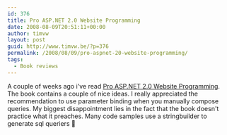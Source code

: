 ```yaml
---
id: 376
title: Pro ASP.NET 2.0 Website Programming
date: 2008-08-09T20:51:11+00:00
author: timvw
layout: post
guid: http://www.timvw.be/?p=376
permalink: /2008/08/09/pro-aspnet-20-website-programming/
tags:
  - Book reviews
---
```

A couple of weeks ago i've read [Pro ASP.NET 2.0 Website Programming](http://www.amazon.com/Pro-ASP-NET-2-0-Website-Programming/dp/1590595467). The book contains a couple of nice ideas. I really appreciated the recommendation to use parameter binding when you manually compose queries. My biggest disappointment lies in the fact that the book doesn't practice what it preaches. Many code samples use a stringbuilder to generate sql queriers 🙁